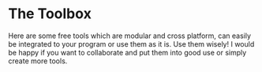 # The Toolbox
Here are some free tools which are modular and cross platform, can easily be integrated to your program or use them as it is.
Use them wisely! I would be happy if you want to collaborate and put them into good use or simply create more tools.
